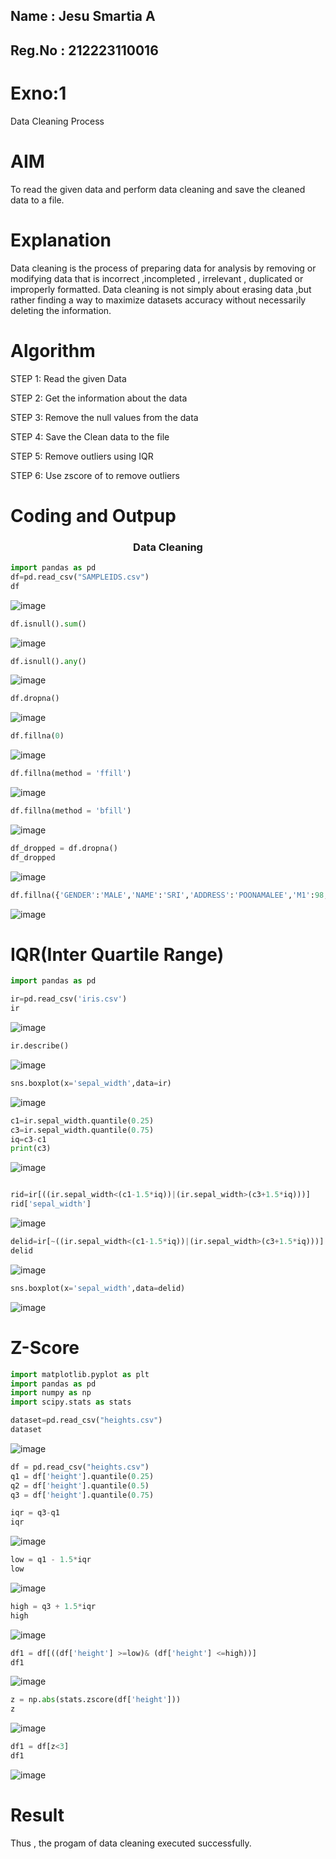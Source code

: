 ## Name : Jesu Smartia A
## Reg.No : 212223110016
# Exno:1
Data Cleaning Process

# AIM
To read the given data and perform data cleaning and save the cleaned data to a file.

# Explanation
Data cleaning is the process of preparing data for analysis by removing or modifying data that is incorrect ,incompleted , irrelevant , duplicated or improperly formatted. Data cleaning is not simply about erasing data ,but rather finding a way to maximize datasets accuracy without necessarily deleting the information.

# Algorithm
STEP 1: Read the given Data

STEP 2: Get the information about the data

STEP 3: Remove the null values from the data

STEP 4: Save the Clean data to the file

STEP 5: Remove outliers using IQR

STEP 6: Use zscore of to remove outliers

# Coding and Outpup


<h3 align="center">Data Cleaning</h3>

```py
import pandas as pd
df=pd.read_csv("SAMPLEIDS.csv")
df
```
![image](https://github.com/DHINESH-SEC/exno1/assets/118351569/dfb891f0-1ff6-4086-be44-00b49cccf68f)

```py
df.isnull().sum()
```
![image](https://github.com/DHINESH-SEC/exno1/assets/118351569/1e365842-4e54-4d99-ac19-787632ade990)


```py
df.isnull().any()
```
![image](https://github.com/DHINESH-SEC/exno1/assets/118351569/9c2b7469-5387-4371-af5a-f3caf3177983)

```py
df.dropna()
```
![image](https://github.com/DHINESH-SEC/exno1/assets/118351569/b93072ae-2712-4890-a9bc-5c0373f72a1e)

```py
df.fillna(0)
```
![image](https://github.com/DHINESH-SEC/exno1/assets/118351569/0db06bf2-9c0e-4feb-8c4e-3b24eec02d94)

```py
df.fillna(method = 'ffill')
```
![image](https://github.com/DHINESH-SEC/exno1/assets/118351569/00129275-aa44-426f-b039-37e840af5144)

```py
df.fillna(method = 'bfill')
```
![image](https://github.com/DHINESH-SEC/exno1/assets/118351569/e00a969f-9084-4af1-9d6a-aad539592449)

```py
df_dropped = df.dropna()
df_dropped
```

![image](https://github.com/DHINESH-SEC/exno1/assets/118351569/3d6b105d-83dc-46cd-9cc6-5a8ab32542a6)

```py
df.fillna({'GENDER':'MALE','NAME':'SRI','ADDRESS':'POONAMALEE','M1':98,'M2':87,'M3':76,'M4':92,'TOTAL':305,'AVG':89.999999})
```
![image](https://github.com/DHINESH-SEC/exno1/assets/118351569/9f913d9b-975a-4b3f-87ff-f4491bdebe83)

# IQR(Inter Quartile Range)

```py
import pandas as pd
```
```py
ir=pd.read_csv('iris.csv')
ir
```
![image](https://github.com/DHINESH-SEC/exno1/assets/118351569/f6f3cc2e-76cb-4f8f-9239-0ddf27fc1190)

```py
ir.describe()
```
![image](https://github.com/DHINESH-SEC/exno1/assets/118351569/51edfdf6-d999-4cc4-ac15-04bc9594df82)

```py
sns.boxplot(x='sepal_width',data=ir)
```
![image](https://github.com/DHINESH-SEC/exno1/assets/118351569/b68ee748-f275-44fe-8cc8-6f19b3e4a386)

```py
c1=ir.sepal_width.quantile(0.25)
c3=ir.sepal_width.quantile(0.75)
iq=c3-c1
print(c3)
```
![image](https://github.com/DHINESH-SEC/exno1/assets/118351569/69d60917-d227-4367-b0ef-ff7ce6e959d8)

```py

rid=ir[((ir.sepal_width<(c1-1.5*iq))|(ir.sepal_width>(c3+1.5*iq)))]
rid['sepal_width']
```
![image](https://github.com/DHINESH-SEC/exno1/assets/118351569/57c049f2-3948-4a40-99b2-af0c54f9395d)

```py
delid=ir[~((ir.sepal_width<(c1-1.5*iq))|(ir.sepal_width>(c3+1.5*iq)))]
delid
```
![image](https://github.com/DHINESH-SEC/exno1/assets/118351569/a1e4026a-3a97-41c7-81c9-92b4ca4997fa)

```py
sns.boxplot(x='sepal_width',data=delid)
```
![image](https://github.com/DHINESH-SEC/exno1/assets/118351569/1e19ac51-2803-4a07-9e0b-d7c2b7583882)

# Z-Score

```py
import matplotlib.pyplot as plt
import pandas as pd
import numpy as np
import scipy.stats as stats
```
```py
dataset=pd.read_csv("heights.csv")
dataset
```
![image](https://github.com/DHINESH-SEC/exno1/assets/118351569/39c53e03-1ea4-4852-b611-cfd529f2596b)

```py
df = pd.read_csv("heights.csv")
q1 = df['height'].quantile(0.25)
q2 = df['height'].quantile(0.5)
q3 = df['height'].quantile(0.75)
```

```py
iqr = q3-q1
iqr
```
![image](https://github.com/DHINESH-SEC/exno1/assets/118351569/2d26a119-fec1-4349-a5d8-de847121ab75)

```py
low = q1 - 1.5*iqr
low
```
![image](https://github.com/DHINESH-SEC/exno1/assets/118351569/79354921-d9ba-439f-877f-592a0a4ce18e)

```py
high = q3 + 1.5*iqr
high
```
![image](https://github.com/DHINESH-SEC/exno1/assets/118351569/cc3cb025-3fef-4ce6-aa06-4f955c68c37b)


```py
df1 = df[((df['height'] >=low)& (df['height'] <=high))]
df1
```
![image](https://github.com/DHINESH-SEC/exno1/assets/118351569/98644856-3b03-4f58-b361-75be46820c24)

```py
z = np.abs(stats.zscore(df['height']))
z
```
![image](https://github.com/DHINESH-SEC/exno1/assets/118351569/fa7b418c-9efb-4118-9a21-7f271d0fb1d5)

```py
df1 = df[z<3]
df1
```
![image](https://github.com/DHINESH-SEC/exno1/assets/118351569/08be1792-3872-4f44-922f-ff50c606b79e)

# Result
Thus , the progam of data cleaning executed successfully.

